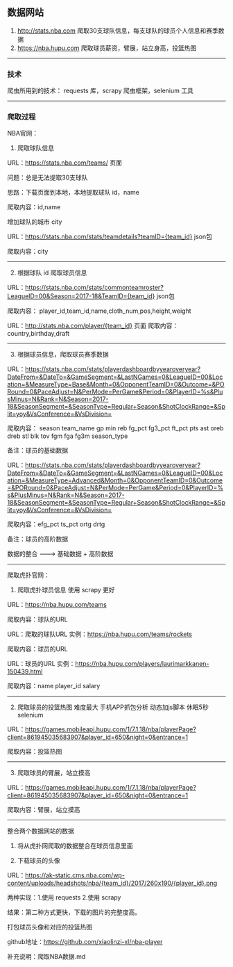 ## 数据网站
1. http://stats.nba.com 爬取30支球队信息，每支球队的球员个人信息和赛季数据
2. https://nba.hupu.com 爬取球员薪资，臂展，站立身高，投篮热图

---

### 技术
爬虫所用到的技术：
requests 库，scrapy 爬虫框架，selenium 工具

---

### 爬取过程

NBA官网：

1. 爬取球队信息

URL：https://stats.nba.com/teams/ 页面

问题：总是无法提取30支球队

思路：下载页面到本地，本地提取球队 id，name

爬取内容：id,name

增加球队的城市 city

URL：https://stats.nba.com/stats/teamdetails?teamID={team_id}  json包

爬取内容：city

---

2. 根据球队 id 爬取球员信息

URL：https://stats.nba.com/stats/commonteamroster?LeagueID=00&Season=2017-18&TeamID={team_id} json包

爬取内容： player_id,team_id,name,cloth_num,pos,height,weight

URL：http://stats.nba.com/player/{team_id} 页面
爬取内容：country,birthday,draft

---

3. 根据球员信息，爬取球员赛季数据

URL：https://stats.nba.com/stats/playerdashboardbyyearoveryear?DateFrom=&DateTo=&GameSegment=&LastNGames=0&LeagueID=00&Location=&MeasureType=Base&Month=0&OpponentTeamID=0&Outcome=&PORound=0&PaceAdjust=N&PerMode=PerGame&Period=0&PlayerID=%s&PlusMinus=N&Rank=N&Season=2017-18&SeasonSegment=&SeasonType=Regular+Season&ShotClockRange=&Split=yoy&VsConference=&VsDivision=

爬取内容： season team_name gp min reb fg_pct fg3_pct ft_pct pts ast oreb dreb stl blk tov fgm fga fg3m season_type

备注：球员的基础数据

URL：https://stats.nba.com/stats/playerdashboardbyyearoveryear?DateFrom=&DateTo=&GameSegment=&LastNGames=0&LeagueID=00&Location=&MeasureType=Advanced&Month=0&OpponentTeamID=0&Outcome=&PORound=0&PaceAdjust=N&PerMode=PerGame&Period=0&PlayerID=%s&PlusMinus=N&Rank=N&Season=2017-18&SeasonSegment=&SeasonType=Regular+Season&ShotClockRange=&Split=yoy&VsConference=&VsDivision=

爬取内容：efg_pct ts_pct ortg drtg

备注：球员的高阶数据

数据的整合 ---> 基础数据 + 高阶数据


---

爬取虎扑官网：

1. 爬取虎扑球员信息 使用 scrapy 更好

URL：https://nba.hupu.com/teams 

爬取内容：球队的URL

URL：爬取的球队URL 实例：https://nba.hupu.com/teams/rockets

爬取内容：球员的URL

URL：球员的URL 实例：https://nba.hupu.com/players/laurimarkkanen-150439.html

爬取内容：name player_id salary

---

2. 爬取球员的投篮热图 难度最大 手机APP抓包分析 动态加js脚本 休眠5秒 selenium

URL：https://games.mobileapi.hupu.com/1/7.1.18/nba/playerPage?client=861945035683907&player_id=650&night=0&entrance=1

爬取内容：投篮热图

---

3. 爬取球员的臂展，站立摸高

URL：https://games.mobileapi.hupu.com/1/7.1.18/nba/playerPage?client=861945035683907&player_id=650&night=0&entrance=1

爬取内容：臂展，站立摸高


---

整合两个数据网站的数据

1. 将从虎扑网爬取的数据整合在球员信息里面


2. 下载球员的头像

URL：https://ak-static.cms.nba.com/wp-content/uploads/headshots/nba/{team_id}/2017/260x190/{player_id}.png

两种实现：1.使用 requests 2.使用 scrapy

结果：第二种方式更快，下载的图片的完整度高。


打包球员头像和对应的投篮热图

github地址：https://github.com/xiaolinzi-xl/nba-player

补充说明：爬取NBA数据.md




